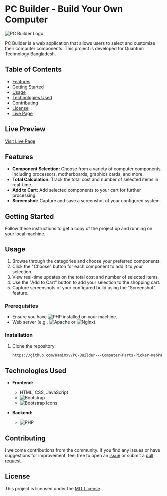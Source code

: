 # PC Builder - Build Your Own Computer

![PC Builder Logo](https://i.ibb.co/drYjMrs/logo.png)

PC Builder is a web application that allows users to select and customize their computer components. This project is developed for Quantum Technology Bangladesh.

## Table of Contents

- [Features](#features)
- [Getting Started](#getting-started)
- [Usage](#usage)
- [Technologies Used](#technologies-used)
- [Contributing](#contributing)
- [License](#license)
- [Live Page](https://hamimxv.github.io/PC-Builder---Computer-Parts-Picker-WebPage/)

## Live Preview

[Visit Live Page](https://hamimxv.github.io/PC-Builder---Computer-Parts-Picker-WebPage/)




## Features

- **Component Selection:** Choose from a variety of computer components, including processors, motherboards, graphics cards, and more.
- **Total Calculation:** Track the total cost and number of selected items in real-time.
- **Add to Cart:** Add selected components to your cart for further processing.
- **Screenshot:** Capture and save a screenshot of your configured system.

## Getting Started

Follow these instructions to get a copy of the project up and running on your local machine.

## Usage

1. Browse through the categories and choose your preferred components.
2. Click the "Choose" button for each component to add it to your selection.
3. View real-time updates on the total cost and number of selected items.
4. Use the "Add to Cart" button to add your selection to the shopping cart.
5. Capture screenshots of your configured build using the "Screenshot" feature.

### Prerequisites

- Ensure you have ![PHP](https://img.shields.io/badge/PHP-%23777BB4.svg?style=flat&logo=php&logoColor=white) installed on your machine.
- Web server (e.g., ![Apache](https://img.shields.io/badge/Apache-%23D22128.svg?style=flat&logo=apache&logoColor=white) or ![Nginx](https://img.shields.io/badge/Nginx-%23269539.svg?style=flat&logo=nginx&logoColor=white)).

### Installation

1. Clone the repository:

   ```bash
   https://github.com/Hamimxv/PC-Builder---Computer-Parts-Picker-WebPage.git

## Technologies Used

- **Frontend:**
  - HTML, CSS, JavaScript
  - ![Bootstrap](https://img.shields.io/badge/Bootstrap-4.5.2-563D7C.svg?style=flat&logo=bootstrap&logoColor=white)
  - ![Bootstrap Icons](https://img.shields.io/badge/Bootstrap%20Icons-1.11.2-563D7C.svg?style=flat&logo=bootstrap&logoColor=white)

- **Backend:**
  - ![PHP](https://img.shields.io/badge/PHP-%23777BB4.svg?style=flat&logo=php&logoColor=white)

## Contributing

I welcome contributions from the community. If you find any issues or have suggestions for improvement, feel free to open an [issue](#) or submit a [pull request](#).

## License

This project is licensed under the [MIT License](LICENSE).
